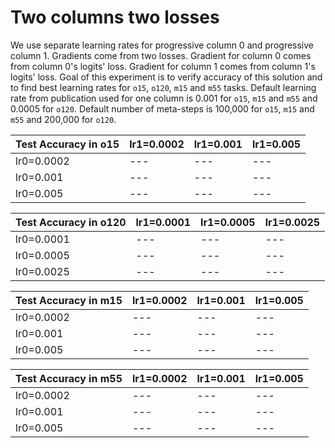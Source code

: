 # Two columns two losses

We use separate learning rates for progressive column 0 and progressive column 1. Gradients come from two losses. Gradient for column 0 comes from column 0's logits' loss. Gradient for column 1 comes from column 1's logits' loss. Goal of this experiment is to verify accuracy of this solution and to find best learning rates for `o15`, `o120`, `m15` and `m55` tasks. Default learning rate from publication used for one column is 0.001 for `o15`, `m15` and `m55` and 0.0005 for `o120`. Default number of meta-steps is 100,000 for `o15`, `m15` and `m55` and 200,000 for `o120`.

Test Accuracy in o15 | lr1=0.0002 | lr1=0.001 | lr1=0.005
--- | --- | --- | ---
lr0=0.0002 | --- | --- | ---
lr0=0.001 | --- | --- | ---
lr0=0.005 | --- | --- | ---

Test Accuracy in o120 | lr1=0.0001 | lr1=0.0005 | lr1=0.0025
--- | --- | --- | ---
lr0=0.0001 | --- | --- | ---
lr0=0.0005 | --- | --- | ---
lr0=0.0025 | --- | --- | ---

Test Accuracy in m15 | lr1=0.0002 | lr1=0.001 | lr1=0.005
--- | --- | --- | ---
lr0=0.0002 | --- | --- | ---
lr0=0.001 | --- | --- | ---
lr0=0.005 | --- | --- | ---

Test Accuracy in m55 | lr1=0.0002 | lr1=0.001 | lr1=0.005
--- | --- | --- | ---
lr0=0.0002 | --- | --- | ---
lr0=0.001 | --- | --- | ---
lr0=0.005 | --- | --- | ---
